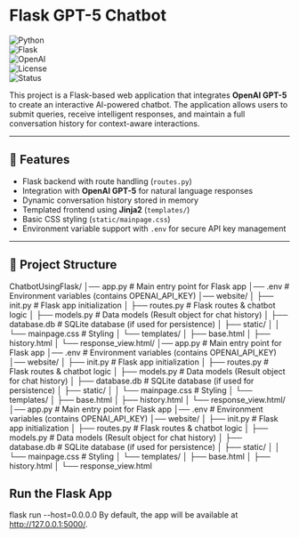 # Flask GPT-5 Chatbot  
![Python](https://img.shields.io/badge/python-3.9%2B-blue.svg)  
![Flask](https://img.shields.io/badge/flask-2.0+-black.svg)  
![OpenAI](https://img.shields.io/badge/OpenAI-GPT--5-412991.svg)  
![License](https://img.shields.io/badge/license-MIT-green.svg)  
![Status](https://img.shields.io/badge/status-active-success.svg)  

This project is a Flask-based web application that integrates **OpenAI GPT-5** to create an interactive AI-powered chatbot. The application allows users to submit queries, receive intelligent responses, and maintain a full conversation history for context-aware interactions.  

---

## 🚀 Features  
- Flask backend with route handling (`routes.py`)  
- Integration with **OpenAI GPT-5** for natural language responses  
- Dynamic conversation history stored in memory  
- Templated frontend using **Jinja2** (`templates/`)  
- Basic CSS styling (`static/mainpage.css`)  
- Environment variable support with `.env` for secure API key management  

---

## 📂 Project Structure  
ChatbotUsingFlask/
│── app.py # Main entry point for Flask app
│── .env # Environment variables (contains OPENAI_API_KEY)
│── website/
│ ├── init.py # Flask app initialization
│ ├── routes.py # Flask routes & chatbot logic
│ ├── models.py # Data models (Result object for chat history)
│ ├── database.db # SQLite database (if used for persistence)
│ ├── static/
│ │ └── mainpage.css # Styling
│ └── templates/
│ ├── base.html
│ ├── history.html
│ └── response_view.html/
│── app.py # Main entry point for Flask app
│── .env # Environment variables (contains OPENAI_API_KEY)
│── website/
│ ├── init.py # Flask app initialization
│ ├── routes.py # Flask routes & chatbot logic
│ ├── models.py # Data models (Result object for chat history)
│ ├── database.db # SQLite database (if used for persistence)
│ ├── static/
│ │ └── mainpage.css # Styling
│ └── templates/
│ ├── base.html
│ ├── history.html
│ └── response_view.html/
│── app.py # Main entry point for Flask app
│── .env # Environment variables (contains OPENAI_API_KEY)
│── website/
│ ├── init.py # Flask app initialization
│ ├── routes.py # Flask routes & chatbot logic
│ ├── models.py # Data models (Result object for chat history)
│ ├── database.db # SQLite database (if used for persistence)
│ ├── static/
│ │ └── mainpage.css # Styling
│ └── templates/
│ ├── base.html
│ ├── history.html
│ └── response_view.html

## Run the Flask App
flask run --host=0.0.0.0
By default, the app will be available at http://127.0.0.1:5000/.
